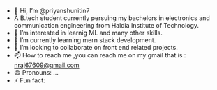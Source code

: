 - 👋 Hi, I’m @priyanshunitin7
- A B.tech student currently persuing my bachelors in electronics and communication engineering from Haldia Institute of Technology.
- 👀 I’m interested in learnig ML and many other skills.
- 🌱 I’m currently learning mern stack development.
- 💞️ I’m looking to collaborate on front end related projects.
- 📫 How to reach me ,you can reach me on my gmail that is : nraj67609@gmail.com
- 😄 Pronouns: ...
- ⚡ Fun fact: 

<!---
priyanshunitin7/priyanshunitin7 is a ✨ special ✨ repository because its `README.md` (this file) appears on your GitHub profile.
You can click the Preview link to take a look at your changes.
--->
